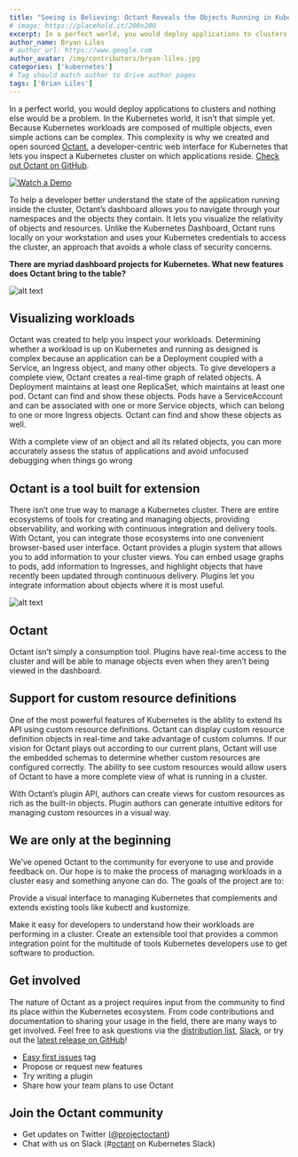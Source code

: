 ```yaml
---
title: "Seeing is Believing: Octant Reveals the Objects Running in Kubernetes Clusters"
# image: https://placehold.it/200x200
excerpt: In a perfect world, you would deploy applications to clusters and nothing else would be a problem. In the Kubernetes world, it isn’t that simple yet.
author_name: Bryan Liles
# author_url: https://www.google.com
author_avatar: /img/contributors/bryan-liles.jpg
categories: ['kubernetes']
# Tag should match author to drive author pages
tags: ['Brian Liles']
---
```

In a perfect world, you would deploy applications to clusters and nothing else would be a problem. In the Kubernetes world, it isn’t that simple yet. Because Kubernetes workloads are composed of multiple objects, even simple actions can be complex. This complexity is why we created and open sourced [Octant](https://github.com/vmware/octant), a developer-centric web interface for Kubernetes that lets you inspect a Kubernetes cluster on which applications reside. [Check out Octant on GitHub](https://github.com/vmware/octant).

[![Watch a Demo](http://img.youtube.com/vi/jUuZxgjyPPc/0.jpg)](https://www.youtube.com/watch?v=jUuZxgjyPPc)


To help a developer better understand the state of the application running inside the cluster, Octant’s dashboard allows you to navigate through your namespaces and the objects they contain. It lets you visualize the relativity of objects and resources. Unlike the Kubernetes Dashboard, Octant runs locally on your workstation and uses your Kubernetes credentials to access the cluster, an approach that avoids a whole class of security concerns.

**There are myriad dashboard projects for Kubernetes. What new features does Octant bring to the table?**

![alt text](/img/posts/2019/08/12/screenshot-1.png)


## Visualizing workloads

Octant was created to help you inspect your workloads. Determining whether a workload is up on Kubernetes and running as designed is complex because an application can be a Deployment coupled with a Service, an Ingress object, and many other objects. To give developers a complete view, Octant creates a real-time graph of related objects. A Deployment maintains at least one ReplicaSet, which maintains at least one pod. Octant can find and show these objects. Pods have a ServiceAccount and can be associated with one or more Service objects, which can belong to one or more Ingress objects. Octant can find and show these objects as well.

With a complete view of an object and all its related objects, you can more accurately assess the status of applications and avoid unfocused debugging when things go wrong

## Octant is a tool built for extension

There isn’t one true way to manage a Kubernetes cluster. There are entire ecosystems of tools for creating and managing objects, providing observability, and working with continuous integration and delivery tools. With Octant, you can integrate those ecosystems into one convenient browser-based user interface. Octant provides a plugin system that allows you to add information to your cluster views. You can embed usage graphs to pods, add information to Ingresses, and highlight objects that have recently been updated through continuous delivery. Plugins let you integrate information about objects where it is most useful.

![alt text](/img/posts/2019/08/12/screenshot-2.png)


## Octant

Octant isn’t simply a consumption tool. Plugins have real-time access to the cluster and will be able to manage objects even when they aren’t being viewed in the dashboard.

## Support for custom resource definitions

One of the most powerful features of Kubernetes is the ability to extend its API using custom resource definitions. Octant can display custom resource definition objects in real-time and take advantage of custom columns. If our vision for Octant plays out according to our current plans, Octant will use the embedded schemas to determine whether custom resources are configured correctly. The ability to see custom resources would allow users of Octant to have a more complete view of what is running in a cluster.

With Octant’s plugin API, authors can create views for custom resources as rich as the built-in objects. Plugin authors can generate intuitive editors for managing custom resources in a visual way.

## We are only at the beginning

We’ve opened Octant to the community for everyone to use and provide feedback on. Our hope is to make the process of managing workloads in a cluster easy and something anyone can do. The goals of the project are to:

Provide a visual interface to managing Kubernetes that complements and extends existing tools like kubectl and kustomize.

Make it easy for developers to understand how their workloads are performing in a cluster.
Create an extensible tool that provides a common integration point for the multitude of tools Kubernetes developers use to get software to production.


## Get involved

The nature of Octant as a project requires input from the community to find its place within the Kubernetes ecosystem. From code contributions and documentation to sharing your usage in the field, there are many ways to get involved. Feel free to ask questions via the [distribution list](http://groups.google.com/forum/#!forum/project-octant), [Slack](https://kubernetes.slack.com/messages/CM37M9FCG), or try out the [latest release on GitHub](https://github.com/vmware/octant/releases/latest)!

* [Easy first issues](https://github.com/vmware/octant/issues?q=is%3Aopen+is%3Aissue+label%3A%22good+first+issue%22) tag
* Propose or request new features
* Try writing a plugin
* Share how your team plans to use Octant


## Join the Octant community
* Get updates on Twitter ([@projectoctant](https://twitter.com/projectoctant))
* Chat with us on Slack (#[octant](https://kubernetes.slack.com/messages/CM37M9FCG) on Kubernetes Slack)